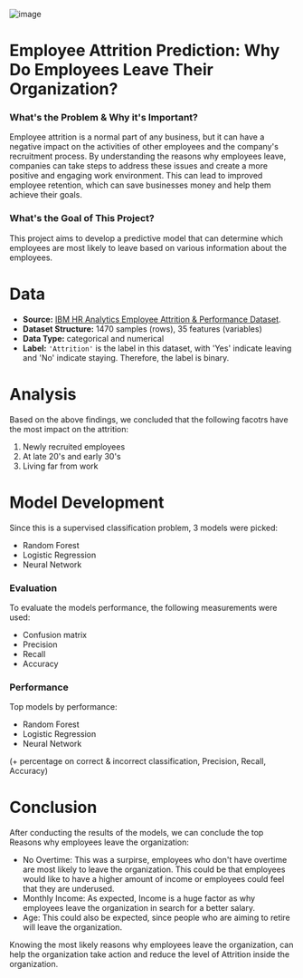 ![image](https://github.com/NadAAaHH/Employee-attrition-prediction/assets/37195258/348fc4ae-6f6c-48c5-8ca9-fcc4d1968d44)

# Employee Attrition Prediction: Why Do Employees Leave Their Organization?

### What's the Problem & Why it's Important?
Employee attrition is a normal part of any business, but it can have a negative impact on the activities of other employees and the company's recruitment process. By understanding the reasons why employees leave, companies can take steps to address these issues and create a more positive and engaging work environment. This can lead to improved employee retention, which can save businesses money and help them achieve their goals.

### What's the Goal of This Project?
This project aims to develop a predictive model that can determine which employees are most likely to leave based on various information about the employees.


# Data
* **Source:** [IBM HR Analytics Employee Attrition & Performance Dataset](https://www.kaggle.com/datasets/pavansubhasht/ibm-hr-analytics-attrition-dataset).
* **Dataset Structure:** 1470 samples (rows), 35 features (variables)
* **Data Type:** categorical and numerical
* **Label:** <code>'Attrition'</code> is the label in this dataset, with 'Yes' indicate leaving and 'No' indicate staying. Therefore, the label is binary.


# Analysis
Based on the above findings, we concluded that the following facotrs have the most impact on the attrition:
1. Newly recruited employees 
2. At late 20's and early 30's 
3. Living far from work 


# Model Development
Since this is a supervised classification problem, 3 models were picked:
* Random Forest
* Logistic Regression
* Neural Network

### Evaluation
To evaluate the models performance, the following measurements were used:
* Confusion matrix
* Precision
* Recall
* Accuracy

### Performance
Top models by performance:
* Random Forest
* Logistic Regression
* Neural Network

(+ percentage on correct & incorrect classification, Precision, Recall, Accuracy)

# Conclusion
After conducting the results of the models, we can conclude the top Reasons why employees leave the organization:
* No Overtime: This was a surpirse, employees who don't have overtime are most likely to leave the organization. This could be that employees would like to have a higher amount of income or employees could feel that they are underused.
* Monthly Income: As expected, Income is a huge factor as why employees leave the organization in search for a better salary.
* Age: This could also be expected, since people who are aiming to retire will leave the organization.
  
Knowing the most likely reasons why employees leave the organization, can help the organization take action and reduce the level of Attrition inside the organization.


